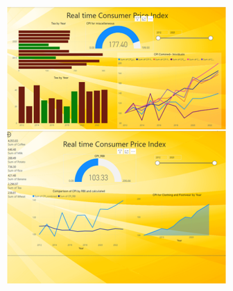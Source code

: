 ![Alt Text](https://github.com/vageesh1/Real-Time-Inflation-DashBoard/blob/main/Dashboard%20ScreenShot%201.png)
![Alt Text](https://github.com/vageesh1/Real-Time-Inflation-DashBoard/blob/main/Dashboard%20ScreenShot%202.png)
